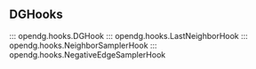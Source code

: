 ## DGHooks

::: opendg.hooks.DGHook
::: opendg.hooks.LastNeighborHook
::: opendg.hooks.NeighborSamplerHook
::: opendg.hooks.NegativeEdgeSamplerHook
